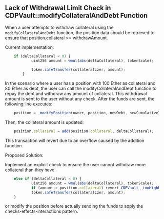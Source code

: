 ## Lack of Withdrawal Limit Check in CDPVault::modifyCollateralAndDebt Function

When a user attempts to withdraw collateral using the `modifyCollateralAndDebt` function, the position data should be retrieved to ensure that position.collateral >= withdrawAmount.

Current implementation:

```js
    if (deltaCollateral < 0) {
            uint256 amount = wmul(abs(deltaCollateral), tokenScale);

            token.safeTransfer(collateralizer, amount);
        }
```

In the scenario where a user has a position with 100 Ether as collateral and 80 Ether as debt, the user can call the modifyCollateralAndDebt function to repay the debt and withdraw any amount of collateral. This withdrawal amount is sent to the user without any check. After the funds are sent, the following line executes:


```js
    position = _modifyPosition(owner, position, newDebt, newCumulativeIndex, deltaCollateral, totalDebt);
```

Then, the collateral amount is updated:

```js
    position.collateral = add(position.collateral, deltaCollateral);
```

This transaction will revert due to an overflow caused by the addition function.

Proposed Solution:

Implement an explicit check to ensure the user cannot withdraw more collateral than they have. 


```js
    else if (deltaCollateral < 0) {
            uint256 amount = wmul(abs(deltaCollateral), tokenScale);
            if (amount > position.collateral) revert CDPVault__tooHighRepayAmount();
            token.safeTransfer(collateralizer, amount);
    }
```

or modify the position before actually sending the funds  to apply the checks-effects-interactions pattern. 
